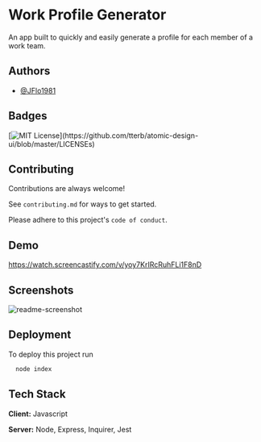 
# Work Profile Generator

An app built to quickly and easily generate a profile for each member of a work team.


## Authors

- [@JFlo1981](https://www.github.com/JFlo1981)


## Badges

[![MIT License](https://img.shields.io/apm/l/atomic-design-ui.svg?)](https://github.com/tterb/atomic-design-ui/blob/master/LICENSEs)



## Contributing

Contributions are always welcome!

See `contributing.md` for ways to get started.

Please adhere to this project's `code of conduct`.


## Demo



https://watch.screencastify.com/v/yoy7KrIRcRuhFLi1F8nD
## Screenshots

![readme-screenshot](https://user-images.githubusercontent.com/88595179/163733188-0272b1df-086e-4820-9233-1c38a5e8e347.png)
## Deployment

To deploy this project run

```bash
  node index
```


## Tech Stack

**Client:** Javascript

**Server:** Node, Express, Inquirer, Jest